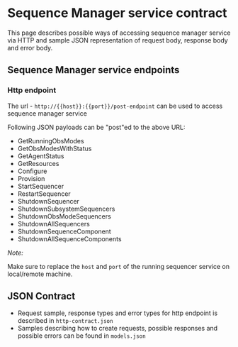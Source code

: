 # Sequence Manager service contract

This page describes possible ways of accessing sequence manager service via HTTP and sample JSON representation of request body, response body and error body.

## Sequence Manager service endpoints

### Http endpoint

The url - `http://{{host}}:{{port}}/post-endpoint` can be used to access sequence manager service

Following JSON payloads can be "post"ed to the above URL:
* GetRunningObsModes
* GetObsModesWithStatus
* GetAgentStatus
* GetResources
* Configure
* Provision
* StartSequencer
* RestartSequencer
* ShutdownSequencer
* ShutdownSubsystemSequencers
* ShutdownObsModeSequencers
* ShutdownAllSequencers
* ShutdownSequenceComponent
* ShutdownAllSequenceComponents


_Note:_

Make sure to replace the `host` and `port` of the running sequencer service on local/remote machine.

## JSON Contract

* Request sample, response types and error types for http endpoint is described in `http-contract.json`
* Samples describing how to create requests, possible responses and possible errors can be found in `models.json`

